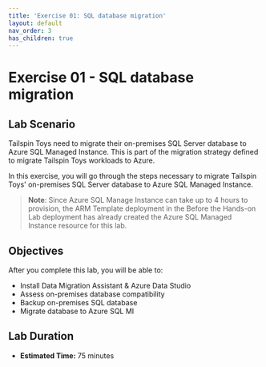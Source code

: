 ```yaml
---
title: 'Exercise 01: SQL database migration'
layout: default
nav_order: 3
has_children: true
---
```


# Exercise 01 - SQL database migration

## Lab Scenario

Tailspin Toys need to migrate their on-premises SQL Server database to Azure SQL Managed Instance. This is part of the migration strategy defined to migrate Tailspin Toys workloads to Azure.

In this exercise, you will go through the steps necessary to migrate Tailspin Toys' on-premises SQL Server database to Azure SQL Managed Instance.

> **Note**: Since Azure SQL Manage Instance can take up to 4 hours to provision, the ARM Template deployment in the Before the Hands-on Lab deployment has already created the Azure SQL Managed Instance resource for this lab.

## Objectives

After you complete this lab, you will be able to:

* Install Data Migration Assistant & Azure Data Studio
* Assess on-premises database compatibility
* Backup on-premises SQL database
* Migrate database to Azure SQL MI

## Lab Duration

* **Estimated Time:** 75 minutes
